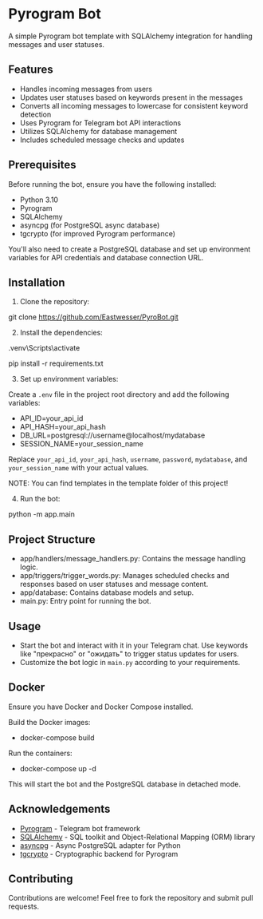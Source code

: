 # Pyrogram Bot

A simple Pyrogram bot template with SQLAlchemy integration for handling messages and user statuses.

## Features

- Handles incoming messages from users
- Updates user statuses based on keywords present in the messages
- Converts all incoming messages to lowercase for consistent keyword detection
- Uses Pyrogram for Telegram bot API interactions
- Utilizes SQLAlchemy for database management
- Includes scheduled message checks and updates

## Prerequisites

Before running the bot, ensure you have the following installed:

- Python 3.10
- Pyrogram
- SQLAlchemy
- asyncpg (for PostgreSQL async database)
- tgcrypto (for improved Pyrogram performance)

You'll also need to create a PostgreSQL database and set up environment variables for API credentials and database
connection URL.

## Installation

1. Clone the repository:

git clone https://github.com/Eastwesser/PyroBot.git

2. Install the dependencies:

.venv\Scripts\activate

pip install -r requirements.txt

3. Set up environment variables:

Create a `.env` file in the project root directory and add the following variables:

- API_ID=your_api_id
- API_HASH=your_api_hash
- DB_URL=postgresql://username@localhost/mydatabase
- SESSION_NAME=your_session_name

Replace `your_api_id`, `your_api_hash`, `username`, `password`, `mydatabase`, 
and `your_session_name` with your actual values.

NOTE: You can find templates in the template folder of this project!

4. Run the bot:

python -m app.main 

## Project Structure

- app/handlers/message_handlers.py: Contains the message handling logic.
- app/triggers/trigger_words.py: Manages scheduled checks and responses based on user statuses and message content.
- app/database: Contains database models and setup.
- main.py: Entry point for running the bot.

## Usage

- Start the bot and interact with it in your Telegram chat. Use keywords like "прекрасно" or "ожидать" to trigger status
  updates for users.
- Customize the bot logic in `main.py` according to your requirements.

## Docker

Ensure you have Docker and Docker Compose installed.

Build the Docker images:

- docker-compose build

Run the containers:

- docker-compose up -d

This will start the bot and the PostgreSQL database in detached mode.

## Acknowledgements

- [Pyrogram](https://github.com/pyrogram/pyrogram) - Telegram bot framework
- [SQLAlchemy](https://www.sqlalchemy.org/) - SQL toolkit and Object-Relational Mapping (ORM) library
- [asyncpg](https://pypi.org/project/asyncpg/) - Async PostgreSQL adapter for Python
- [tgcrypto](https://pypi.org/project/tgcrypto/) - Cryptographic backend for Pyrogram

## Contributing

Contributions are welcome! Feel free to fork the repository and submit pull requests.
